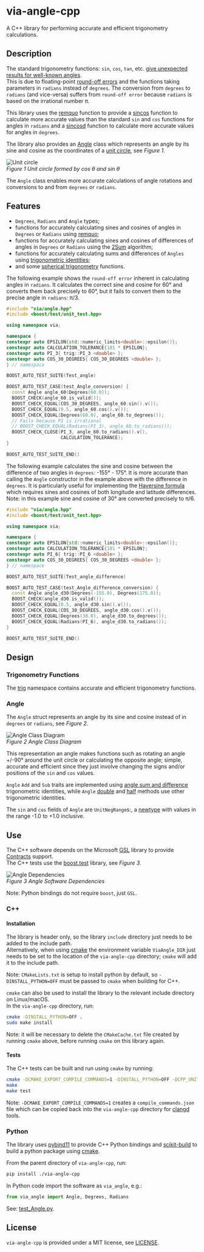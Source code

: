 # via-angle-cpp

A C++ library for performing accurate and efficient trigonometry calculations.

## Description

The standard trigonometry functions: `sin`, `cos`, `tan`, etc.
[give unexpected results for well-known angles](https://stackoverflow.com/questions/31502120/sin-and-cos-give-unexpected-results-for-well-known-angles#answer-31525208).  
This is due to floating-point [round-off errors](https://en.wikipedia.org/wiki/Round-off_error)
and the functions taking parameters in `radians` instead of `degrees`.
The conversion from `degrees` to `radians` (and vice-versa) suffers from `round-off error`
because `radians` is based on the irrational number π.

This library uses the [remquo](https://en.cppreference.com/w/cpp/numeric/math/remquo)
function to provide a [sincos](src/trig.rs#sincos) function to calculate more
accurate values than the standard `sin` and `cos` functions for angles in `radians`
and a [sincosd](src/trig.rs#sincosd) function to calculate more accurate values
for angles in `degrees`.

The library also provides an [Angle](#angle) class which represents an angle
by its sine and cosine as the coordinates of a
[unit circle](https://en.wikipedia.org/wiki/Unit_circle), see *Figure 1*.

![Unit circle](https://upload.wikimedia.org/wikipedia/commons/thumb/7/72/Sinus_und_Kosinus_am_Einheitskreis_1.svg/250px-Sinus_und_Kosinus_am_Einheitskreis_1.svg.png)  
*Figure 1 Unit circle formed by cos *θ* and sin *θ**

The `Angle` class enables more accurate calculations of angle rotations and
conversions to and from `degrees` or `radians`.

## Features

* `Degrees`, `Radians` and `Angle` types;
* functions for accurately calculating sines and cosines of angles in `Degrees` or `Radians`
using [remquo](https://en.cppreference.com/w/cpp/numeric/math/remquo);
* functions for accurately calculating sines and cosines of differences of angles in `Degrees` or `Radians`
using the [2Sum](https://en.wikipedia.org/wiki/2Sum) algorithm;
* functions for accurately calculating sums and differences of `Angles` using
[trigonometric identities](https://en.wikipedia.org/wiki/List_of_trigonometric_identities#Angle_sum_and_difference_identities);
* and some [spherical trigonometry](https://en.wikipedia.org/wiki/Spherical_trigonometry) functions.

The following example shows the `round-off error` inherent in calculating angles in `radians`.
It calculates the correct sine and cosine for 60° and converts them back
precisely to 60°, but it fails to convert them to the precise angle in `radians`: π/3.

```C++
#include "via/angle.hpp"
#include <boost/test/unit_test.hpp>

using namespace via;

namespace {
constexpr auto EPSILON{std::numeric_limits<double>::epsilon()};
constexpr auto CALCULATION_TOLERANCE{101 * EPSILON};
constexpr auto PI_3{ trig::PI_3 <double> };
constexpr auto COS_30_DEGREES{ COS_30_DEGREES <double> };
} // namespace

BOOST_AUTO_TEST_SUITE(Test_angle)

BOOST_AUTO_TEST_CASE(test_Angle_conversion) {
  const Angle angle_60(Degrees(60.0));
  BOOST_CHECK(angle_60.is_valid());
  BOOST_CHECK_EQUAL(COS_30_DEGREES, angle_60.sin().v());
  BOOST_CHECK_EQUAL(0.5, angle_60.cos().v());
  BOOST_CHECK_EQUAL(Degrees(60.0), angle_60.to_degrees());
  // Fails because PI is irrational
  // BOOST_CHECK_EQUAL(Radians(PI_3), angle_60.to_radians());
  BOOST_CHECK_CLOSE(PI_3, angle_60.to_radians().v(),
                    CALCULATION_TOLERANCE);
}

BOOST_AUTO_TEST_SUITE_END()
```
The following example calculates the sine and cosine between the difference
of two angles in `degrees`: -155° - 175°.
It is more accurate than calling the `Angle` constructor in the example above
with the difference in `degrees`.
It is particularly useful for implementing the
[Haversine formula](https://en.wikipedia.org/wiki/Haversine_formula)
which requires sines and cosines of both longitude and latitude differences.
Note: in this example sine and cosine of 30° are converted precisely to π/6.

```C++
#include "via/angle.hpp"
#include <boost/test/unit_test.hpp>

using namespace via;

namespace {
constexpr auto EPSILON{std::numeric_limits<double>::epsilon()};
constexpr auto CALCULATION_TOLERANCE{101 * EPSILON};
constexpr auto PI_6{ trig::PI_6 <double> };
constexpr auto COS_30_DEGREES{ COS_30_DEGREES <double> };
} // namespace

BOOST_AUTO_TEST_SUITE(Test_angle_difference)

BOOST_AUTO_TEST_CASE(test_Angle_difference_conversion) {
  const Angle angle_d30(Degrees(-155.0), Degrees(175.0));
  BOOST_CHECK(angle_d30.is_valid());
  BOOST_CHECK_EQUAL(0.5, angle_d30.sin().v());
  BOOST_CHECK_EQUAL(COS_30_DEGREES, angle_d30.cos().v());
  BOOST_CHECK_EQUAL(Degrees(30.0), angle_d30.to_degrees());
  BOOST_CHECK_EQUAL(Radians(PI_6), angle_d30.to_radians());
}

BOOST_AUTO_TEST_SUITE_END()
```

## Design

### Trigonometry Functions

The [trig](include/via/trig.hpp) namespace contains accurate and efficient trigonometry functions.

### Angle

The `Angle` struct represents an angle by its sine and cosine instead of in
`degrees` or `radians`, see *Figure 2*.

![Angle Class Diagram](docs/images/angle_class_diagram.svg)  
*Figure 2 Angle Class Diagram*

This representation an angle makes functions such as
rotating an angle +/-90° around the unit circle or calculating the opposite angle;
simple, accurate and efficient since they just involve changing the signs
and/or positions of the `sin` and `cos` values.

`Angle` `Add` and `Sub` traits are implemented using
[angle sum and difference](https://en.wikipedia.org/wiki/List_of_trigonometric_identities#Angle_sum_and_difference_identities)
trigonometric identities,
while `Angle` [double](https://en.wikipedia.org/wiki/List_of_trigonometric_identities#Double-angle_formulae)
and [half](https://en.wikipedia.org/wiki/List_of_trigonometric_identities#Half-angle_formulae) methods use other
trigonometric identities.

The `sin` and `cos` fields of `Angle` are `UnitNegRange`s:,
a [newtype](https://rust-unofficial.github.io/patterns/patterns/behavioural/newtype.html)
with values in the range -1.0 to +1.0 inclusive.

## Use

The C++ software depends on the Microsoft [GSL](https://github.com/microsoft/GSL) library
to provide [Contracts](https://isocpp.org/files/papers/P2900R6.pdf) support.  
The C++ tests use the [boost.test](https://www.boost.org/doc/libs/1_86_0/libs/test/doc/html/boost_test/intro.html)
library, see *Figure 3*.

![Angle Dependencies](docs/images/angle_dependencies.svg)  
*Figure 3 Angle Software Dependencies*

Note: Python bindings do not require `boost`, just `GSL`.

### C++

#### Installation

The library is header only, so the library `include` directory just needs to be added to the include path.  
Alternatively, when using [cmake](https://cmake.org/) the environment variable `ViaAngle_DIR` just needs
to be set to the location of the `via-angle-cpp` directory; `cmake` will add it to the include path.

Note: `CMakeLists.txt` is setup to install python by default, so `-DINSTALL_PYTHON=OFF`
must be passed to `cmake` when building for C++.

`cmake` can also be used to install the library to the relevant include directory on Linux/macOS.  
In the `via-angle-cpp` directory, run:

```bash
cmake -DINSTALL_PYTHON=OFF .
sudo make install
```

Note: it will be necessary to delete the `CMakeCache.txt` file created by
running `cmake` above, before running `cmake` on this library again.

#### Tests

The C++ tests can be built and run using `cmake` by running:

```bash
cmake -DCMAKE_EXPORT_COMPILE_COMMANDS=1 -DINSTALL_PYTHON=OFF -DCPP_UNIT_TESTS=ON <via-angle-cpp directory>
make
make test
```

Note: `-DCMAKE_EXPORT_COMPILE_COMMANDS=1` creates a `compile_commands.json`
file which can be copied back into the `via-angle-cpp` directory for
[clangd](https://clangd.llvm.org/) tools.

### Python

The library uses [pybind11](https://github.com/pybind/pybind11) to provide C++ Python bindings
and [scikit-build](https://pypi.org/project/scikit-build/) to build a python package using
[cmake](https://cmake.org/).

From the parent directory of `via-angle-cpp`, run:

```bash
pip install ./via-angle-cpp
```

In Python code import the software as `via_angle`, e.g.:

```python
from via_angle import Angle, Degrees, Radians 
```

See: [test_Angle.py](python/tests/test_Angle.py).

## License

`via-angle-cpp` is provided under a MIT license, see [LICENSE](LICENSE).
